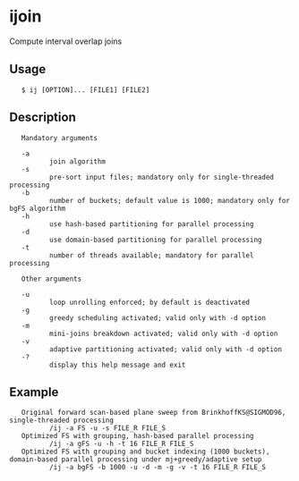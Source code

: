 # ijoin
Compute interval overlap joins

## Usage
       $ ij [OPTION]... [FILE1] [FILE2]

## Description
       Mandatory arguments

       -a
              join algorithm
       -s
              pre-sort input files; mandatory only for single-threaded processing
       -b
              number of buckets; default value is 1000; mandatory only for bgFS algorithm
       -h
              use hash-based partitioning for parallel processing
       -d
              use domain-based partitioning for parallel processing
       -t
              number of threads available; mandatory for parallel processing

       Other arguments

       -u
              loop unrolling enforced; by default is deactivated
       -g
              greedy scheduling activated; valid only with -d option
       -m
              mini-joins breakdown activated; valid only with -d option
       -v
              adaptive partitioning activated; valid only with -d option
       -?
              display this help message and exit

## Example
       Original forward scan-based plane sweep from BrinkhoffKS@SIGMOD96, single-threaded processing
              /ij -a FS -u -s FILE_R FILE_S
       Optimized FS with grouping, hash-based parallel processing
              /ij -a gFS -u -h -t 16 FILE_R FILE_S
       Optimized FS with grouping and bucket indexing (1000 buckets), domain-based parallel processing under mj+greedy/adaptive setup
              /ij -a bgFS -b 1000 -u -d -m -g -v -t 16 FILE_R FILE_S

